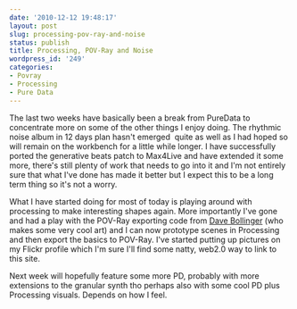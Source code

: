 ```yaml
---
date: '2010-12-12 19:48:17'
layout: post
slug: processing-pov-ray-and-noise
status: publish
title: Processing, POV-Ray and Noise
wordpress_id: '249'
categories:
- Povray
- Processing
- Pure Data
---
```


The last two weeks have basically been a break from PureData to concentrate more on some of the other things I enjoy doing. The rhythmic noise album in 12 days plan hasn't emerged  quite as well as I had hoped so will remain on the workbench for a little while longer. I have successfully ported the generative beats patch to Max4Live and have extended it some more, there's still plenty of work that needs to go into it and I'm not entirely sure that what I've done has made it better but I expect this to be a long term thing so it's not a worry.

What I have started doing for most of today is playing around with processing to make interesting shapes again. More importantly I've gone and had a play with the POV-Ray exporting code from [Dave Bollinger](http://www.davebollinger.com/works/p5povray/) (who makes some very cool art) and I can now prototype scenes in Processing and then export the basics to POV-Ray. I've started putting up pictures on my Flickr profile which I'm sure I'll find some natty, web2.0 way to link to this site.

Next week will hopefully feature some more PD, probably with more extensions to the granular synth tho perhaps also with some cool PD plus Processing visuals. Depends on how I feel.
